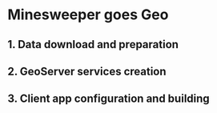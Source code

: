 # Minesweeper goes Geo

## 1. Data download and preparation



## 2. GeoServer services creation



## 3. Client app configuration and building

